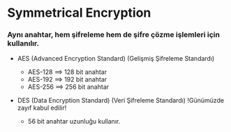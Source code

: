 # Symmetrical Encryption

### Aynı anahtar, hem şifreleme hem de şifre çözme işlemleri için kullanılır.

- AES (Advanced Encryption Standard) (Gelişmiş Şifreleme Standardı)
    - AES-128 ==> 128 bit anahtar
    - AES-192 ==> 192 bit anahtar
    - AES-256 ==> 256 bit anahtar

- DES (Data Encryption Standard) (Veri Şifreleme Standardı) !Günümüzde zayıf kabul edilir!
    - 56 bit anahtar uzunluğu kullanır.
    